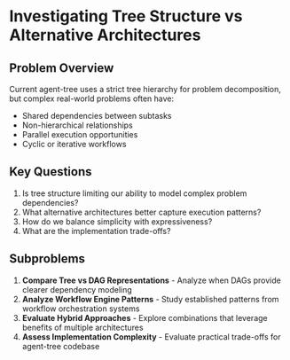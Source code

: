 # Investigating Tree Structure vs Alternative Architectures

## Problem Overview
Current agent-tree uses a strict tree hierarchy for problem decomposition, but complex real-world problems often have:
- Shared dependencies between subtasks
- Non-hierarchical relationships
- Parallel execution opportunities
- Cyclic or iterative workflows

## Key Questions
1. Is tree structure limiting our ability to model complex problem dependencies?
2. What alternative architectures better capture execution patterns?
3. How do we balance simplicity with expressiveness?
4. What are the implementation trade-offs?

## Subproblems
1. **Compare Tree vs DAG Representations** - Analyze when DAGs provide clearer dependency modeling
2. **Analyze Workflow Engine Patterns** - Study established patterns from workflow orchestration systems
3. **Evaluate Hybrid Approaches** - Explore combinations that leverage benefits of multiple architectures
4. **Assess Implementation Complexity** - Evaluate practical trade-offs for agent-tree codebase